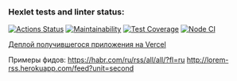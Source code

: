 ### Hexlet tests and linter status:
[![Actions Status](https://github.com/KalyakinAG/frontend-project-lvl3/workflows/hexlet-check/badge.svg)](https://github.com/KalyakinAG/frontend-project-lvl3/actions)
[![Maintainability](https://api.codeclimate.com/v1/badges/94dbf1ba46e8c03efc70/maintainability)](https://codeclimate.com/github/KalyakinAG/frontend-project-lvl3/maintainability)
[![Test Coverage](https://api.codeclimate.com/v1/badges/94dbf1ba46e8c03efc70/test_coverage)](https://codeclimate.com/github/KalyakinAG/frontend-project-lvl3/test_coverage)
[![Node CI](https://github.com/KalyakinAG/frontend-project-lvl3/workflows/Node%20CI/badge.svg)](https://github.com/KalyakinAG/frontend-project-lvl3/actions)

[Деплой получившегося приложения на Vercel](https://frontend-project-lvl3-beta-lovat.vercel.app/)

Примеры фидов:
https://habr.com/ru/rss/all/all/?fl=ru
http://lorem-rss.herokuapp.com/feed?unit=second